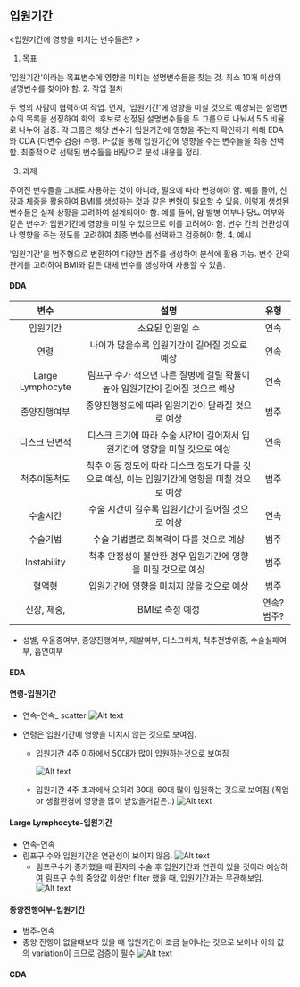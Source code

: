 ## 입원기간


<입원기간에 영향을 미치는 변수들은? >

1. 목표

'입원기간'이라는 목표변수에 영향을 미치는 설명변수들을 찾는 것.
최소 10개 이상의 설명변수를 찾아야 함.
2. 작업 절차

두 명의 사람이 협력하여 작업.
먼저, '입원기간'에 영향을 미칠 것으로 예상되는 설명변수의 목록을 선정하여 회의.
후보로 선정된 설명변수들을 두 그룹으로 나눠서 5:5 비율로 나누어 검증.
각 그룹은 해당 변수가 입원기간에 영향을 주는지 확인하기 위해 EDA와 CDA (다변수 검증) 수행.
P-값을 통해 입원기간에 영향을 주는 변수들을 최종 선택함.
최종적으로 선택된 변수들을 바탕으로 분석 내용을 정리.

3. 과제

주어진 변수들을 그대로 사용하는 것이 아니라, 필요에 따라 변경해야 함.
예를 들어, 신장과 체중을 활용하여 BMI를 생성하는 것과 같은 변형이 필요할 수 있음.
이렇게 생성된 변수들은 실제 상황을 고려하여 설계되어야 함.
예를 들어, 암 발병 여부나 당뇨 여부와 같은 변수가 입원기간에 영향을 미칠 수 있으므로 이를 고려해야 함.
변수 간의 연관성이나 영향을 주는 정도를 고려하여 최종 변수를 선택하고 검증해야 함.
4. 예시

'입원기간'을 범주형으로 변환하여 다양한 범주를 생성하여 분석에 활용 가능.
변수 간의 관계를 고려하여 BMI와 같은 대체 변수를 생성하여 사용할 수 있음.




#### DDA 

| 변수 | 설명 | 유형 |
| :--: | :--: | :--: |
| 입원기간 | 소요된 입원일 수 | 연속 |
| 연령 | 나이가 많을수록 입원기간이 길어질 것으로 예상 | 연속 |
| Large Lymphocyte | 림프구 수가 적으면 다른 질병에 걸릴 확률이 높아 입원기간이 길어질 것으로 예상 | 연속 |
| 종양진행여부 | 종양진행정도에 따라 입원기간이 달라질 것으로 예상 | 범주 |
| 디스크 단면적 | 디스크 크기에 따라 수술 시간이 길어져서 입원기간에 영향을 미칠 것으로 예상 | 연속 |
| 척추이동척도 | 척추 이동 정도에 따라 디스크 정도가 다를 것으로 예상, 이는 입원기간에 영향을 미칠 것으로 예상 | 범주 |
| 수술시간 | 수술 시간이 길수록 입원기간이 길어질 것으로 예상 | 연속 |
| 수술기법 | 수술 기법별로 회복력이 다를 것으로 예상 | 범주 |
| Instability | 척추 안정성이 불안한 경우 입원기간에 영향을 미칠 것으로 예상 | 범주 |
| 혈액형 | 입원기간에 영향을 미치지 않을 것으로 예상 | 범주 |
| 신장, 체중,  | BMI로 측정 예정 | 연속?범주? |
+ 성별, 우울증여부, 종양진행여부, 재발여부, 디스크위치, 척추전방위증, 수술실패여부, 흡연여부 

#### EDA 

#### 연령-입원기간
- 연속-연속_ scatter
![Alt text](image.png)

- 연령은 입원기간에 영향을 미치지 않는 것으로 보여짐. 
    - 입원기간 4주 이하에서 50대가 많이 입원하는것으로 보여짐
        
        ![Alt text](image-1.png)

    - 입원기간 4주 초과에서 오히려 30대, 60대 많이 입원하는 것으로 보여짐 (직업 or 생활환경에 영향을 많이 받았을거같은..)
        ![Alt text](image-2.png)


#### Large Lymphocyte-입원기간
- 연속-연속
- 림프구 수와 입원기간은 연관성이 보이지 않음. 
    ![Alt text](image-3.png)
    - 림프구수가 증가했을 때 환자의 수술 후 입원기간과 연관이 있을 것이라 예상하여 림프구 수의 중앙값 이상만 filter 했을 때, 입원기간과는 무관해보임. 
        ![Alt text](image-4.png)
        
#### 종양진행여부-입원기간
- 범주-연속
- 종양 진행이 없을때보다 있을 때 입원기간이 조금 늘어나는 것으로 보이나 이의 값의 variation이 크므로 검증이 필수
    ![Alt text](image-5.png)


#### CDA


